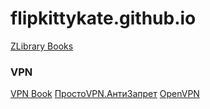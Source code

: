 # flipkittykate.github.io

[ZLibrary Books](https://b-ok.cc "ZLibrary Books")

### VPN

[VPN Book](https://vpnbook.com "VPN Book")
[ПростоVPN.АнтиЗапрет](https://antizapret.prostovpn.org/ "ПростоVPN.АнтиЗапрет")
[OpenVPN](https://openvpn.net/community-downloads/ "OpenVPN")